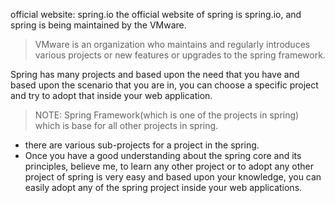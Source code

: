 official website: spring.io
the official website of spring is spring.io, and spring is being maintained by the VMware.

>VMware is an organization who maintains and regularly introduces various projects or new features or
upgrades to the spring framework.

Spring has many projects and based upon the need that you have and based upon the scenario that you are in, you can choose a specific project and try to adopt that inside your web application.

>NOTE: Spring Framework(which is one of the projects in spring) which is base for all other projects in spring.

* there are various sub-projects for a project in the spring.
* Once you have a good understanding about the spring core and its principles, believe me, to learn
any other project or to adopt any other project of spring is very easy and based upon your knowledge,
you can easily adopt any of the spring project inside your web applications.
